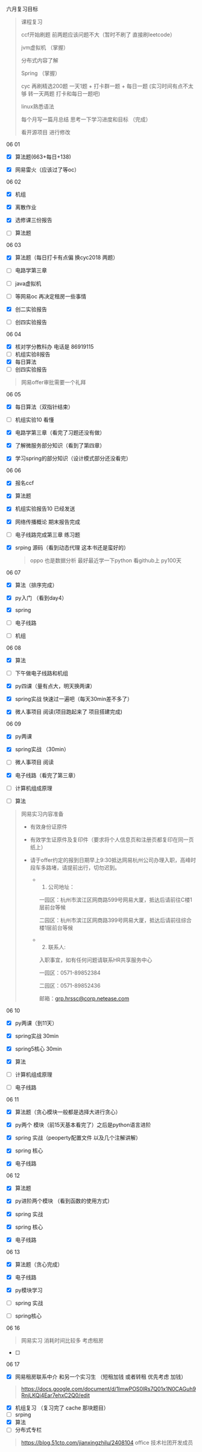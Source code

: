 六月复习目标

>
>课程复习
>
>ccf开始刷题  前两题应该问题不大（暂时不刷了 直接刷leetcode）
>
>jvm虚拟机 （掌握）
>
>分布式内容了解
>
>Spring  （掌握）
>
>cyc 再刷精选200题 一天1题  + 打卡群一题 + 每日一题 (实习时间有点不太够 转一天两题 打卡和每日一题吧)
>
>linux熟悉语法 
>
>每个月写一篇月总结 思考一下学习进度和目标 （完成）
>
>看开源项目 进行修改



06 01 

- [x] 算法题(663+每日+138)
- [x] 网易雷火（应该过了等oc）



06 02

- [x] 机组

- [x] 离散作业

- [x] 选修课三份报告

- [ ] 算法题 




06 03

- [x] 算法题（每日打卡有点偏 换cyc2018 两题）
- [ ] 电路学第三章
- [ ] java虚拟机
- [ ] 等网易oc 再决定租房一些事情
- [x] 创二实验报告
- [ ] 创四实验报告



06 04

- [x] 核对学分教科办 电话是 86919115
- [ ] 机组实验8报告
- [x] 每日算法
- [ ] 创四实验报告

> 网易offer审批需要一个礼拜

06 05 

- [x] 每日算法（双指针结束）
- [ ] 机组实验10 看懂
- [x] 电路学第三章（看完了习题还没有做）
- [x] 了解微服务部分知识（看到了第四章）
- [x] 学习spring的部分知识（设计模式部分还没看完）



06 06

- [x] 报名ccf

- [x] 算法题

- [x] 机组实验报告10 已经发送

- [x] 网络传播概论 期末报告完成

- [ ] 电子线路完成第三章 练习题

- [x] srping 源码（看到动态代理 这本书还是蛮好的）

  > oppo 也是数据分析 最好最近学一下python 看github上 py100天



06 07

- [x] 算法（排序完成）
- [x] py入门 （看到day4）
- [x] spring 
- [ ] 电子线路 
- [ ] 机组



06 08

- [x] 算法
- [ ] 下午做电子线路和机组
- [x] py四课（量有点大，明天换两课）
- [x] spring实战 快速过一遍吧（每天30min差不多了）
- [x] 微人事项目 阅读(项目跑起来了 项目搭建完成)



06 09 

- [x] py两课
- [x] spring实战 （30min）
- [ ] 微人事项目 阅读
- [x] 电子线路（看完了第三章）
- [ ] 计算机组成原理
- [ ] 算法



> 网易实习内容准备
>
> - 有效身份证原件
> - 有效学生证原件及复印件（要求将个人信息页和注册页都复印在同一页纸上）
>
> 
>
> - 请于offer约定的报到日期早上9:30抵达网易杭州公司办理入职，高峰时段车多路堵，请提前出行，切勿迟到。
>
>   - 1) 公司地址：
>
>     一园区：杭州市滨江区网商路599号网易大厦，抵达后请前往C楼1层前台等候
>
>     二园区：杭州市滨江区网商路399号网易大厦，抵达后请前往综合楼1层前台等候
>
>   - 2) 联系人:
>
>     入职事宜，如有任何问题请联系HR共享服务中心
>
>     一园区：0571-89852384
>
>     二园区：0571-89852436
>
>     邮箱：grp.hrssc@corp.netease.com

06 10

- [x] py两课（到11天）
- [x] spring实战 30min
- [x] spring5核心 30min
- [x] 算法
- [ ] 计算机组成原理 
- [ ] 电子线路

 

 06 11

- [x] 算法题（贪心模块一般都是选择大进行贪心）
- [x] py两个 模块（前15天基本看完了）之后是python语言进阶
- [x] spring 实战（peoperty配置文件 以及几个注解讲解）
- [x] spring 核心
- [x] 电子线路

 



06 12

- [x] 算法题 

- [x] py进阶两个模块 （看到函数的使用方式）

- [x] spring 实战

- [x] spring 核心

- [x] 电子线路

  

 06 13

- [x] 算法题（贪心完成）
- [x] 电子线路
- [x] py模块学习
- [ ] spring 实战
- [ ] spring核心

 

 

 06 16

> 网易实习  消耗时间比较多 考虑租房

- [ ] 

 

 

 06 17

- [x] 网易租房联系中介 和另一个实习生 （短租加钱 或者转租 优先考虑 加钱）

> https://docs.google.com/document/d/1lmwPOS0lRs7Q01x1N0CAGuh9RnjLKQi4Ear7ehxC2Q0/edit 

- [x] 机组复习 （复习完了 cache 那块题目）
- [ ] srping
- [x] 算法
- [ ] 分布式专栏

> https://blog.51cto.com/jianxingzhilu/2408104 office 技术社团开发成员

 

 
